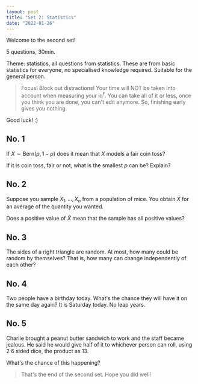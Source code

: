```yaml
---
layout: post
title: "Set 2: Statistics"
date: "2022-01-26"
---
```


Welcome to the second set!

5 questions, 30min.

Theme: statistics, all questions from statistics. These are from basic statistics for everyone, no specialised knowledge required. Suitable for the general person.

> Focus! Block out distractions! Your time will NOT be taken into account when measuring your $\text{iq}^\ell$. You can take all of it or less, once you think you are done, you can't edit anymore. So, finishing early gives you nothing.

Good luck! :)

## No. 1

If $X \sim \text{Bern}(p, 1-p)$ does it mean that $X$ models a fair coin toss?

If it is coin toss, fair or not, what is the smallest $p$ can be? Explain?

## No. 2

Suppose you sample $X_1,. . . ,X_n$ from a population of mice. You obtain $\bar{X}$ for an average of the quantity you wanted.

Does a positive value of $\bar{X}$ mean that the sample has all positive values?

## No. 3

The sides of a right triangle are random. At most, how many could be random by themselves? That is, how many can change independently of each other?

## No. 4

Two people have a birthday today. What's the chance they will have it on the same day again? It is Saturday today. No leap years.

## No. 5

Charlie brought a peanut butter sandwich to work and the staff became jealous. He said he would give half of it to whichever person can roll, using 2 6 sided dice, the product as 13.

What's the chance of this happening?

> That's the end of the second set. Hope you did well!
